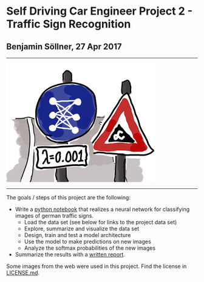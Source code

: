 # Self Driving Car Engineer Project 2 - Traffic Sign Recognition
## Benjamin Söllner, 27 Apr 2017

---

![Fun Project Header Image](project_carnd_2_traffic_sign_recognition_400.png)

---

The goals / steps of this project are the following:
* Write a [python notebook](Traffic_Sign_Classifier.ipynb)
that realizes a neural network for classifying images of german traffic signs.
  * Load the data set (see below for links to the project data set)
  * Explore, summarize and visualize the data set
  * Design, train and test a model architecture
  * Use the model to make predictions on new images
  * Analyze the softmax probabilities of the new images
* Summarize the results with a [written report](writeup.md).

Some images from the web were used in this project. Find the license in
[LICENSE.md](LICENSE.md).
